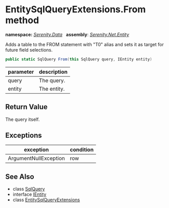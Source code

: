 # EntitySqlQueryExtensions.From method
**namespace:** *[Serenity.Data](../../README.md#serenity.data-namespace)*   **assembly**: *[Serenity.Net.Entity](../../README.md)*

Adds a table to the FROM statement with "T0" alias and sets it as target for future field selections.

```csharp
public static SqlQuery From(this SqlQuery query, IEntity entity)
```

| parameter | description |
| --- | --- |
| query | The query. |
| entity | The entity. |

## Return Value

The query itself.

## Exceptions

| exception | condition |
| --- | --- |
| ArgumentNullException | row |

## See Also

* class [SqlQuery](../Serenity.Net.Data/../SqlQuery.md)
* interface [IEntity](../IEntity.md)
* class [EntitySqlQueryExtensions](../EntitySqlQueryExtensions.md)